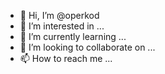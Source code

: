 - 👋 Hi, I’m @operkod
- 👀 I’m interested in ...
- 🌱 I’m currently learning ...
- 💞️ I’m looking to collaborate on ...
- 📫 How to reach me ...

<!---
operkod/operkod is a ✨ special ✨ repository because its `README.md` (this file) appears on your GitHub profile.
You can click the Preview link to take a look at your changes.
--->
